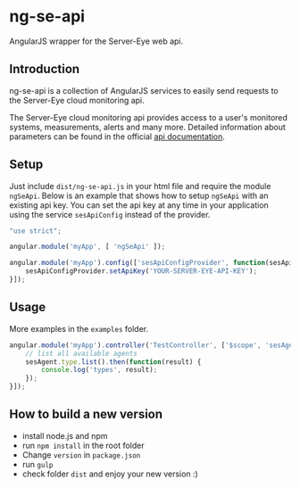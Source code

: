 # ng-se-api
AngularJS wrapper for the Server-Eye web api.

## Introduction
ng-se-api is a collection of AngularJS services to easily send requests to the Server-Eye cloud monitoring api.

The Server-Eye cloud monitoring api provides access to a user's monitored systems, measurements, alerts and many more.
Detailed information about parameters can be found in the official [api documentation][].

[api documentation]: https://api.server-eye.de/docs/1

## Setup
Just include `dist/ng-se-api.js` in your html file and require the module `ngSeApi`.
Below is an example that shows how to setup `ngSeApi` with an existing api key. You can set the api key at any time in your application using the service `sesApiConfig` instead of the provider.

```js
"use strict";

angular.module('myApp', [ 'ngSeApi' ]);

angular.module('myApp').config(['sesApiConfigProvider', function(sesApiConfigProvider) {
    sesApiConfigProvider.setApiKey('YOUR-SERVER-EYE-API-KEY');
}]);

```

## Usage
More examples in the `examples` folder.

```js
angular.module('myApp').controller('TestController', ['$scope', 'sesAgent', function($scope, sesAgent) {
    // list all available agents
    sesAgent.type.list().then(function(result) {
        console.log('types', result);
    });
}]);
```

## How to build a new version
- install node.js and npm
- run `npm install` in the root folder
- Change `version` in `package.json`
- run `gulp`
- check folder `dist` and enjoy your new version :)